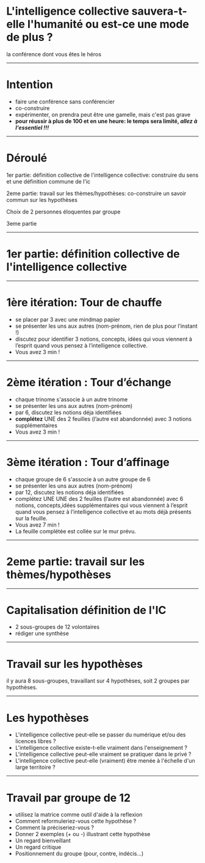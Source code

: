 # L'intelligence collective sauvera-t-elle l'humanité ou est-ce une mode de plus ?
la conférence dont vous êtes le héros

---

# Intention
- faire une conférence sans conférencier
- co-construire
- expérimenter, on prendra peut être une gamelle, mais c'est pas grave
- **pour réussir à plus de 100 et en une heure: le temps sera limité, _allez à l'essentiel !!!_** 

---

# Déroulé

<!---dessin mélanie --->

1er partie: définition collective de l'intelligence collective: construire du sens et une définition commune de l'ic

2eme partie: travail sur les thèmes/hypothèses: co-construire un savoir commun sur les hypothèses

Choix de 2 personnes éloquentes par groupe

3eme partie


---

# 1er partie: définition collective de l'intelligence collective


---
# 1ère itération: Tour de chauffe

- se placer par 3 avec une mindmap papier
- se présenter les uns aux autres (nom-prénom, rien de plus pour l’instant !)
- discutez pour identifier 3 notions, concepts, idées qui vous viennent à l’esprit quand vous pensez à l’intelligence collective.
- Vous avez 3 min !

---
# 2ème itération : Tour d’échange

- chaque trinome s'associe à un autre trinome
- se présenter les uns aux autres  (nom-prénom)
- par 6, discutez les notions déja identifiées
- **complétez** UNE des 2 feuilles (l’autre est abandonnée) avec 3 notions supplémentaires
- Vous avez 3 min !

---

# 3ème itération : Tour d’affinage

- chaque groupe de 6 s'associe à un autre groupe de 6
- se présenter les uns aux autres (nom-prénom)
- par 12, discutez les notions déja identifiées
- complétez UNE UNE des 2 feuilles (l’autre est abandonnée) avec 6 notions, concepts,idées supplémentaires qui vous viennent à l’esprit quand vous pensez à l’intelligence collective et au mots déjà présents sur la feuille.
- Vous avez 7 min !
- La feuille complétée est collée sur le mur prévu.

---

# 2eme partie: travail sur les thèmes/hypothèses

---

# Capitalisation définition de l'IC

- 2 sous-groupes de 12 volontaires
- rédiger une synthèse

---

# Travail sur les hypothèses

il y aura 8 sous-groupes, travaillant sur 4 hypothèses, soit 2 groupes par hypothèses.

---

# Les hypothèses
- L'intelligence collective peut-elle se passer du numérique et/ou des licences libres ?
- L'intelligence collective existe-t-elle vraiment dans l'enseignement ?
- L'intelligence collective peut-elle vraiment se pratiquer dans le privé ?
- L'intelligence collective peut-elle (vraiment) être menée à l'échelle d'un large territoire ?

---

# Travail par groupe de 12

- utilisez la matrice comme outil d'aide à la reflexion
- Comment reformuleriez-vous cette hypothèse ?
- Comment la préciseriez-vous ?
- Donner 2 exemples (+ ou -) illustrant cette hypothèse
- Un regard bienveillant
- Un regard critique
- Positionnement du groupe (pour, contre, indécis...)
